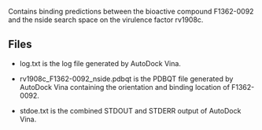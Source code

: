 Contains binding predictions between the bioactive compound F1362-0092 and the nside search space on the virulence factor rv1908c.

## Files

- log.txt is the log file generated by AutoDock Vina.

- rv1908c_F1362-0092_nside.pdbqt is the PDBQT file generated by AutoDock Vina containing the orientation and binding location of F1362-0092.

- stdoe.txt is the combined STDOUT and STDERR output of AutoDock Vina.

